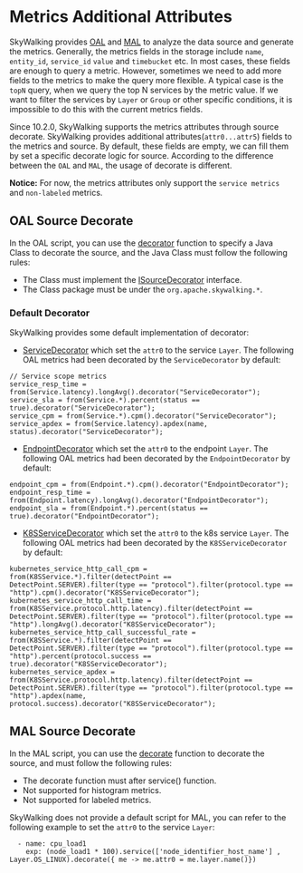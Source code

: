 # Metrics Additional Attributes
SkyWalking provides [OAL](oal.md) and [MAL](mal.md) to analyze the data source and generate the metrics. 
Generally, the metrics fields in the storage include `name`, `entity_id`, `service_id` `value` and `timebucket` etc.
In most cases, these fields are enough to query a metric. However, sometimes we need to add more fields to the metrics to make the query more flexible.
A typical case is the `topN` query, when we query the top N services by the metric value. 
If we want to filter the services by `Layer` or `Group` or other specific conditions, it is impossible to do this with the current metrics fields.

Since 10.2.0, SkyWalking supports the metrics attributes through source decorate. 
SkyWalking provides additional attributes(`attr0...attr5`) fields to the metrics and source. 
By default, these fields are empty, we can fill them by set a specific decorate logic for source. 
According to the difference between the `OAL` and `MAL`, the usage of decorate is different.

**Notice:** For now, the metrics attributes only support the `service metrics` and `non-labeled` metrics.

## OAL Source Decorate
In the OAL script, you can use the [decorator](oal.md#decorator) function to specify a Java Class to decorate the source,
and the Java Class must follow the following rules:
- The Class must implement the [ISourceDecorator](../../../oap-server/server-core/src/main/java/org/apache/skywalking/oap/server/core/analysis/ISourceDecorator.java) interface.
- The Class package must be under the `org.apache.skywalking.*`.

### Default Decorator
SkyWalking provides some default implementation of decorator:

- [ServiceDecorator](../../../oap-server/server-core/src/main/java/org/apache/skywalking/oap/server/core/source/ServiceDecorator.java) which set the `attr0` to the service `Layer`.
The following OAL metrics had been decorated by the `ServiceDecorator` by default:
```text
// Service scope metrics
service_resp_time = from(Service.latency).longAvg().decorator("ServiceDecorator");
service_sla = from(Service.*).percent(status == true).decorator("ServiceDecorator");
service_cpm = from(Service.*).cpm().decorator("ServiceDecorator");
service_apdex = from(Service.latency).apdex(name, status).decorator("ServiceDecorator");
```

- [EndpointDecorator](../../../oap-server/server-core/src/main/java/org/apache/skywalking/oap/server/core/source/EndpointDecorator.java) which set the `attr0` to the endpoint `Layer`.
The following OAL metrics had been decorated by the `EndpointDecorator` by default:
```text
endpoint_cpm = from(Endpoint.*).cpm().decorator("EndpointDecorator");
endpoint_resp_time = from(Endpoint.latency).longAvg().decorator("EndpointDecorator");
endpoint_sla = from(Endpoint.*).percent(status == true).decorator("EndpointDecorator");
```

- [K8SServiceDecorator](../../../oap-server/server-core/src/main/java/org/apache/skywalking/oap/server/core/source/K8SServiceDecorator.java) which set the `attr0` to the k8s service `Layer`.
The following OAL metrics had been decorated by the `K8SServiceDecorator` by default:
```text
kubernetes_service_http_call_cpm = from(K8SService.*).filter(detectPoint == DetectPoint.SERVER).filter(type == "protocol").filter(protocol.type == "http").cpm().decorator("K8SServiceDecorator");
kubernetes_service_http_call_time = from(K8SService.protocol.http.latency).filter(detectPoint == DetectPoint.SERVER).filter(type == "protocol").filter(protocol.type == "http").longAvg().decorator("K8SServiceDecorator");
kubernetes_service_http_call_successful_rate = from(K8SService.*).filter(detectPoint == DetectPoint.SERVER).filter(type == "protocol").filter(protocol.type == "http").percent(protocol.success == true).decorator("K8SServiceDecorator");
kubernetes_service_apdex = from(K8SService.protocol.http.latency).filter(detectPoint == DetectPoint.SERVER).filter(type == "protocol").filter(protocol.type == "http").apdex(name, protocol.success).decorator("K8SServiceDecorator");
```    

## MAL Source Decorate
In the MAL script, you can use the [decorate](mal.md#decorate-function) function to decorate the source, and must follow the following rules:
- The decorate function must after service() function.
- Not supported for histogram metrics.
- Not supported for labeled metrics.

SkyWalking does not provide a default script for MAL, you can refer to the following example to set the `attr0` to the service `Layer`:
```text
  - name: cpu_load1
    exp: (node_load1 * 100).service(['node_identifier_host_name'] , Layer.OS_LINUX).decorate({ me -> me.attr0 = me.layer.name()})
```

